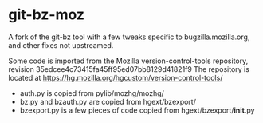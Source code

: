 git-bz-moz
==========

A fork of the git-bz tool with a few tweaks specific to bugzilla.mozilla.org, and other fixes not upstreamed.

Some code is imported from the Mozilla version-control-tools repository, revision 35edcee4c73415fa45ff95ed07bb8129d41821f9
The repository is located at https://hg.mozilla.org/hgcustom/version-control-tools/
  - auth.py is copied from pylib/mozhg/mozhg/
  - bz.py and bzauth.py are copied from hgext/bzexport/
  - bzexport.py is a few pieces of code copied from hgext/bzexport/__init__.py
